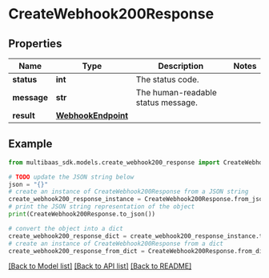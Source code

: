 # CreateWebhook200Response


## Properties

Name | Type | Description | Notes
------------ | ------------- | ------------- | -------------
**status** | **int** | The status code. | 
**message** | **str** | The human-readable status message. | 
**result** | [**WebhookEndpoint**](WebhookEndpoint.md) |  | 

## Example

```python
from multibaas_sdk.models.create_webhook200_response import CreateWebhook200Response

# TODO update the JSON string below
json = "{}"
# create an instance of CreateWebhook200Response from a JSON string
create_webhook200_response_instance = CreateWebhook200Response.from_json(json)
# print the JSON string representation of the object
print(CreateWebhook200Response.to_json())

# convert the object into a dict
create_webhook200_response_dict = create_webhook200_response_instance.to_dict()
# create an instance of CreateWebhook200Response from a dict
create_webhook200_response_from_dict = CreateWebhook200Response.from_dict(create_webhook200_response_dict)
```
[[Back to Model list]](../README.md#documentation-for-models) [[Back to API list]](../README.md#documentation-for-api-endpoints) [[Back to README]](../README.md)


